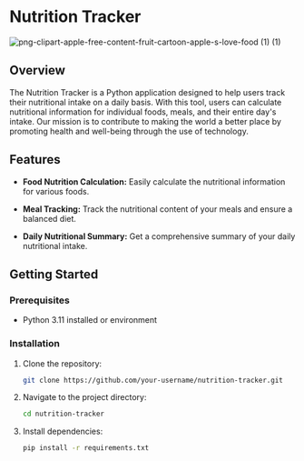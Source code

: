 # Nutrition Tracker

![png-clipart-apple-free-content-fruit-cartoon-apple-s-love-food (1) (1)](https://github.com/Afzhal-ahmed-s/website-challenge/assets/96117548/1f36fc3e-3d79-4dbf-a63c-9e498844012f)
## Overview

The Nutrition Tracker is a Python application designed to help users track their nutritional intake on a daily basis. With this tool, users can calculate nutritional information for individual foods, meals, and their entire day's intake. Our mission is to contribute to making the world a better place by promoting health and well-being through the use of technology.

## Features

- **Food Nutrition Calculation:** Easily calculate the nutritional information for various foods.
  
- **Meal Tracking:** Track the nutritional content of your meals and ensure a balanced diet.
  
- **Daily Nutritional Summary:** Get a comprehensive summary of your daily nutritional intake.

## Getting Started

### Prerequisites

- Python 3.11 installed or environment

### Installation

1. Clone the repository:

    ```bash
    git clone https://github.com/your-username/nutrition-tracker.git
    ```

2. Navigate to the project directory:

    ```bash
    cd nutrition-tracker
    ```

3. Install dependencies:

    ```bash
    pip install -r requirements.txt
    ```

[//]: # (### Usage)

[//]: # ()
[//]: # (1. [Instructions on how to use your application])

[//]: # ()
[//]: # (2. [Provide code examples or screenshots])

[//]: # ()
[//]: # (## Contributing)

[//]: # ()
[//]: # (We welcome contributions from the community! If you have ideas for features, find a bug, or want to contribute in any way, please open an issue or submit a pull request.)

[//]: # ()
[//]: # (## License)

[//]: # ()
[//]: # (This project is licensed under the [License Name] - see the [LICENSE.md]&#40;LICENSE.md&#41; file for details.)

[//]: # ()
[//]: # (## Acknowledgments)

[//]: # ()
[//]: # (- [List any external libraries or resources you used])

